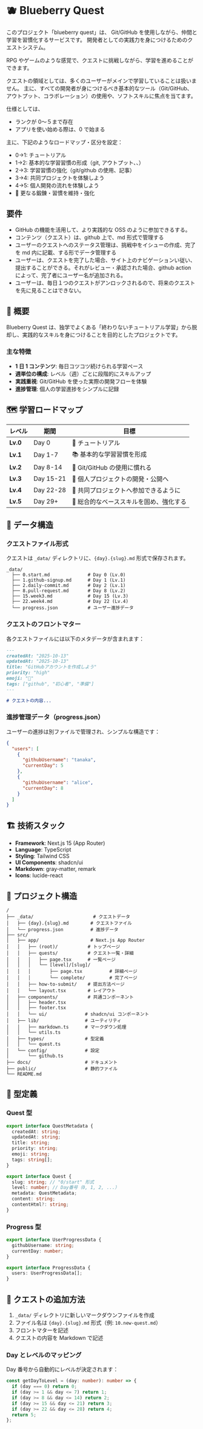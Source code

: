# 🫐 Blueberry Quest

このプロジェクト「blueberry quest」は、
Git/GitHub を使用しながら、仲間と学習を習慣化するサービスです。
開発者としての実践力を身につけるためのクエストシステム。

RPG やゲームのような感覚で、クエストに挑戦しながら、学習を進めることができます。

クエストの領域としては、多くのユーザーがメインで学習していることは扱いません。
主に、すべての開発者が身につけるべき基本的なツール（Git/GitHub、アウトプット、コラボレーション）の使用や、ソフトスキルに焦点を当てます。

仕様としては、

- ランクが 0〜５まで存在
- アプリを使い始める際は、0 で始まる

主に、下記のようなロードマップ・区分を設定：

- 0→1: チュートリアル
- 1→2: 基本的な学習習慣の形成（git, アウトプット、、）
- 2→3: 学習習慣の強化（git/github の使用、記事）
- 3→4: 共同プロジェクトを体験しよう
- 4→5: 個人開発の流れを体験しよう
- 🎉 更なる鍛錬・習慣を維持・強化

## 要件

- GitHub の機能を活用して、より実践的な OSS のように参加できるする。
- コンテンツ（クエスト）は、github 上で、md 形式で管理する
- ユーザーのクエストへのステータス管理は、挑戦中をイシューの作成、完了を md 内に記載、する形でデータ管理する
- ユーザーは、クエストを完了した場合、サイト上のナビゲーションい従い、提出することができる。それがレビュー・承認された場合、github action によって、完了者にユーザー名が追加される。
- ユーザーは、毎日１つのクエストがアンロックされるので、将来のクエストを先に見ることはできない。

## 📖 概要

Blueberry Quest は、独学でよくある「終わりないチュートリアル学習」から脱却し、実践的なスキルを身につけることを目的としたプロジェクトです。

### 主な特徴

- **1 日 1 コンテンツ**: 毎日コツコツ続けられる学習ペース
- **週単位の構成**: レベル（週）ごとに段階的にスキルアップ
- **実践重視**: Git/GitHub を使った実際の開発フローを体験
- **進捗管理**: 個人の学習進捗をシンプルに記録

## 🗺️ 学習ロードマップ

| レベル   | 期間      | 目標                                    |
| -------- | --------- | --------------------------------------- |
| **Lv.0** | Day 0     | 🌱 チュートリアル                       |
| **Lv.1** | Day 1-7   | 📚 基本的な学習習慣を形成               |
| **Lv.2** | Day 8-14  | 🔧 Git/GitHub の使用に慣れる            |
| **Lv.3** | Day 15-21 | 🚀 個人プロジェクトの開発・公開へ       |
| **Lv.4** | Day 22-28 | 🤝 共同プロジェクトへ参加できるように   |
| **Lv.5** | Day 29+   | 🎉 総合的なベーススキルを固め、強化する |

## 📁 データ構造

### クエストファイル形式

クエストは `_data/` ディレクトリに、`{day}.{slug}.md` 形式で保存されます。

```
_data/
  ├── 0.start.md              # Day 0 (Lv.0)
  ├── 1.github-signup.md      # Day 1 (Lv.1)
  ├── 2.daily-commit.md       # Day 2 (Lv.1)
  ├── 8.pull-request.md       # Day 8 (Lv.2)
  ├── 15.week3.md             # Day 15 (Lv.3)
  ├── 22.week4.md             # Day 22 (Lv.4)
  └── progress.json           # ユーザー進捗データ
```

### クエストのフロントマター

各クエストファイルには以下のメタデータが含まれます：

```markdown
---
createdAt: "2025-10-13"
updatedAt: "2025-10-13"
title: "GitHubアカウントを作成しよう"
priority: "high"
emoji: "🐙"
tags: ["github", "初心者", "準備"]
---

# クエストの内容...
```

### 進捗管理データ（progress.json）

ユーザーの進捗は別ファイルで管理され、シンプルな構造です：

```json
{
  "users": [
    {
      "githubUsername": "tanaka",
      "currentDay": 5
    },
    {
      "githubUsername": "alice",
      "currentDay": 8
    }
  ]
}
```

## 🏗️ 技術スタック

- **Framework**: Next.js 15 (App Router)
- **Language**: TypeScript
- **Styling**: Tailwind CSS
- **UI Components**: shadcn/ui
- **Markdown**: gray-matter, remark
- **Icons**: lucide-react

## 📂 プロジェクト構造

```
/
├── _data/                      # クエストデータ
│   ├── {day}.{slug}.md        # クエストファイル
│   └── progress.json          # 進捗データ
├── src/
│   ├── app/                   # Next.js App Router
│   │   ├── (root)/           # トップページ
│   │   ├── quests/           # クエスト一覧・詳細
│   │   │   ├── page.tsx      # 一覧ページ
│   │   │   └── [level]/[slug]/
│   │   │       ├── page.tsx          # 詳細ページ
│   │   │       └── complete/         # 完了ページ
│   │   ├── how-to-submit/    # 提出方法ページ
│   │   └── layout.tsx        # レイアウト
│   ├── components/           # 共通コンポーネント
│   │   ├── header.tsx
│   │   ├── footer.tsx
│   │   └── ui/              # shadcn/ui コンポーネント
│   ├── lib/                 # ユーティリティ
│   │   ├── markdown.ts      # マークダウン処理
│   │   └── utils.ts
│   ├── types/               # 型定義
│   │   └── quest.ts
│   └── config/              # 設定
│       └── github.ts
├── docs/                    # ドキュメント
├── public/                  # 静的ファイル
└── README.md
```

## 🎯 型定義

### Quest 型

```typescript
export interface QuestMetadata {
  createdAt: string;
  updatedAt: string;
  title: string;
  priority: string;
  emoji: string;
  tags: string[];
}

export interface Quest {
  slug: string; // "0/start" 形式
  level: number; // Day番号（0, 1, 2, ...）
  metadata: QuestMetadata;
  content: string;
  contentHtml?: string;
}
```

### Progress 型

```typescript
export interface UserProgressData {
  githubUsername: string;
  currentDay: number;
}

export interface ProgressData {
  users: UserProgressData[];
}
```

## 📝 クエストの追加方法

1. `_data/` ディレクトリに新しいマークダウンファイルを作成
2. ファイル名は `{day}.{slug}.md` 形式（例: `10.new-quest.md`）
3. フロントマターを記述
4. クエストの内容を Markdown で記述

### Day とレベルのマッピング

Day 番号から自動的にレベルが決定されます：

```typescript
const getDayToLevel = (day: number): number => {
  if (day === 0) return 0;
  if (day >= 1 && day <= 7) return 1;
  if (day >= 8 && day <= 14) return 2;
  if (day >= 15 && day <= 21) return 3;
  if (day >= 22 && day <= 28) return 4;
  return 5;
};
```
